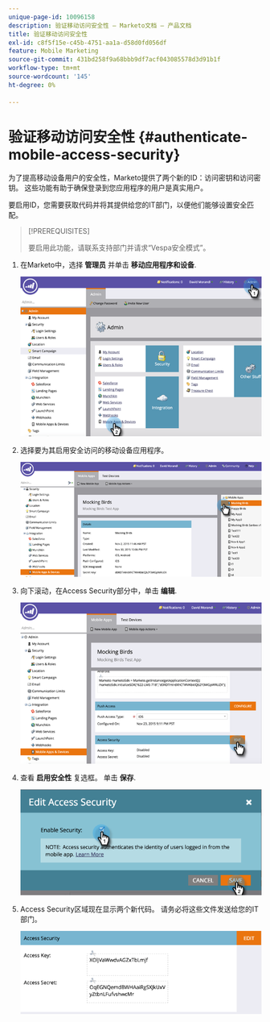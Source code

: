 ```yaml
---
unique-page-id: 10096158
description: 验证移动访问安全性 — Marketo文档 — 产品文档
title: 验证移动访问安全性
exl-id: c8f5f15e-c45b-4751-aa1a-d58d0fd056df
feature: Mobile Marketing
source-git-commit: 431bd258f9a68bbb9df7acf043085578d3d91b1f
workflow-type: tm+mt
source-wordcount: '145'
ht-degree: 0%

---
```


# 验证移动访问安全性 {#authenticate-mobile-access-security}

为了提高移动设备用户的安全性，Marketo提供了两个新的ID：访问密钥和访问密钥。 这些功能有助于确保登录到您应用程序的用户是真实用户。

要启用ID，您需要获取代码并将其提供给您的IT部门，以便他们能够设置安全匹配。

>[!PREREQUISITES]
>
>要启用此功能，请联系支持部门并请求“Vespa安全模式”。

1. 在Marketo中，选择 **管理员** 并单击 **移动应用程序和设备**.

   ![](assets/image2015-12-1-14-3a36-3a30.png)

1. 选择要为其启用安全访问的移动设备应用程序。

   ![](assets/image2015-12-2-10-3a18-3a6.png)

1. 向下滚动，在Access Security部分中，单击 **编辑**.

   ![](assets/image2015-12-1-14-3a41-3a37.png)

1. 查看 **启用安全性** 复选框。 单击 **保存**.

   ![](assets/image2015-12-1-14-3a54-3a0.png)

1. Access Security区域现在显示两个新代码。 请务必将这些文件发送给您的IT部门。

   ![](assets/image2015-12-1-14-3a57-3a34.png)
